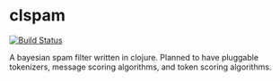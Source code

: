 # clspam

[![Build Status](https://travis-ci.org/cdombroski/clspam.png?branch=master)](https://travis-ci.org/cdombroski/clspam)

A bayesian spam filter written in clojure. Planned to have pluggable tokenizers, message scoring algorithms, and token scoring algorithms.